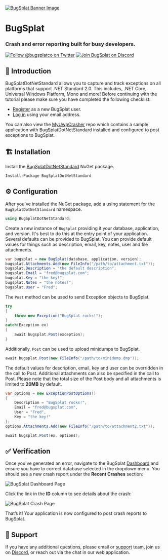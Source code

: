 [![BugSplat Banner Image](https://user-images.githubusercontent.com/20464226/149019306-3186103c-5315-4dad-a499-4fd1df408475.png)](https://bugsplat.com)

# BugSplat
### **Crash and error reporting built for busy developers.**

[![Follow @bugsplatco on Twitter](https://img.shields.io/twitter/follow/bugsplatco?label=Follow%20BugSplat&style=social)](https://twitter.com/bugsplatco)
[![Join BugSplat on Discord](https://img.shields.io/discord/664965194799251487?label=Join%20Discord&logo=Discord&style=social)](https://discord.gg/bugsplat)

## 👋 Introduction

BugSplatDotNetStandard allows you to capture and track exceptions on all platforms that support .NET Standard 2.0. This includes, .NET Core, Universal Windows Platform, Mono and more! Before continuing with the tutorial please make sure you have completed the following checklist:

- [Register](https://app.bugsplat.com/v2/sign-up) as a new BugSplat user.
- [Log in](https://app.bugsplat.com/cognito/login) using your email address.

You can also view the [MyUwpCrasher](https://github.com/BugSplat-Git/MyUwpCrasher) repo which contains a sample application with BugSplatDotNetStandard installed and configured to post exceptions to BugSplat.

## 🏗 Installation

Install the [BugSplatDotNetStandard](https://www.nuget.org/packages/BugSplatDotNetStandard/) NuGet package.

```ps
Install-Package BugSplatDotNetStandard
```

## ⚙️ Configuration

After you've installed the NuGet package, add a using statement for the `BugSplatDotNetStandard` namespace.

```cs
using BugSplatDotNetStandard;
```

Create a new instance of `BugSplat` providing it your database, application, and version. It's best to do this at the entry point of your application. Several defaults can be provided to BugSplat. You can provide default values for things such as description, email, key, notes, user and file attachments.

```cs
var bugsplat = new BugSplat(database, application, version);
bugsplat.Attachments.Add(new FileInfo("/path/to/attachment.txt"));
bugsplat.Description = "the default description";
bugsplat.Email = "fred@bugsplat.com";
bugsplat.Key = "the key!";
bugsplat.Notes = "the notes!";
bugsplat.User = "Fred";
```

The `Post` method can be used to send Exception objects to BugSplat.

```cs
try
{
    throw new Exception("BugSplat rocks!");
}
catch(Exception ex)
{
    await bugsplat.Post(exception);
}
```

Additionally, `Post` can be used to upload minidumps to BugSplat.

```cs
await bugsplat.Post(new FileInfo("/path/to/minidump.dmp"));
```

The default values for description, email, key and user can be overridden in the call to Post. Additional attachments can also be specified in the call to Post. Please note that the total size of the Post body and all attachments is limited to **20MB** by default.

```cs
var options = new ExceptionPostOptions()
{
    Description = "BugSplat rocks!",
    Email = "fred@bugsplat.com",
    User = "Fred",
    Key = "the key!"
};
options.Attachments.Add(new FileInfo("/path/to/attachment2.txt"));

await bugsplat.Post(ex, options);
```

## ✅ Verification

Once you've generated an error, navigate to the BugSplat [Dashboard](https://app.bugsplat.com/v2/dashboard) and ensure you have to correct database selected in the dropdown menu. You should see a new crash report under the **Recent Crashes** section:

![BugSplat Dashboard Page](https://user-images.githubusercontent.com/2646053/165813342-289ab25d-90fa-4110-8922-8bbdab687803.png)

 Click the link in the **ID** column to see details about the crash:

![BugSplat Crash Page](https://user-images.githubusercontent.com/2646053/165813564-0d81640f-235e-4dd0-b19f-522493fd92d7.png)

That’s it! Your application is now configured to post crash reports to BugSplat.

## 👷 Support

If you have any additional questions, please email or [support](mailto:support@bugsplat.com) team, join us on [Discord](https://discord.gg/K4KjjRV5ve), or reach out via the chat in our web application.
